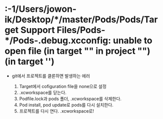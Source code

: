# :-1/Users/jowon-ik/Desktop/\***/master/Pods/Pods/Target Support Files/Pods-\***/Pods-.debug.xcconfig: unable to open file (in target "" in project "") (in target '')

- git에서 프로젝트를 클론하면 발생하는 에러

  1. Target에서 cofiguration file을 none으로 설정
  2. .xcworkspace를 닫는다.
  3. Podfile.lock과 pods 폴더, .xcworkspace를 삭제한다.
  4. Pod install, pod update로 pods를 다시 설치한다.
  5. 프로젝트를 다시 연다. .xcworkspace로!
